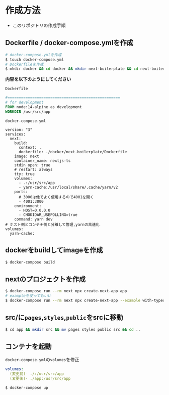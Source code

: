 # 作成方法
- このリポジトリの作成手順

## Dockerfile / docker-compose.ymlを作成

```bash
# docker-compose.ymlを作成
$ touch docker-compose.yml
# Dockerfileを作成
$ mkdir docker && cd docker && mkdir next-boilerplate && cd next-boilerplate && touch Dockerfile && cd ../../
```

**内容を以下のようにしてください**

`Dockerfile`
```Dockerfile
#==================================================
# for development
FROM node:14-alpine as development
WORKDIR /usr/src/app
```

`docker-compose.yml`
```
version: "3"
services:
  next:
    build:
      context: .
      dockerfile: ./docker/next-boilerplate/Dockerfile
    image: next
    container_name: nextjs-ts
    stdin_open: true
    # restart: always
    tty: true
    volumes:
      - .:/usr/src/app
      - yarn-cache:/usr/local/share/.cache/yarn/v2
    ports:
      # 3000は他でよく使用するので4001を開く
      - 4001:3000
    environment:
      - HOST=0.0.0.0
      - CHOKIDAR_USEPOLLING=true
    command: yarn dev
# ホスト側とコンテナ側と分離して管理,yarnの高速化
volumes:
  yarn-cache:
```

## dockerをbuildしてimageを作成
```bash
$ docker-compose build
```

## nextのプロジェクトを作成
```bash
$ docker-compose run --rm next npx create-next-app app
# exampleを使ってもいい
$ docker-compose run --rm next npx create-next-app --example with-typescript-eslint-jest app
```

## src/に`pages`,`styles`,`public`をsrcに移動
```bash
$ cd app && mkdir src && mv pages styles public src && cd ..
```

## コンテナを起動

`docker-compose.yml`の`volumes`を修正
```yml
volumes:
  (変更前)- ./:/usr/src/app
  (変更後)- ./app:/usr/src/app
```

```bash
$ docker-compose up
```


